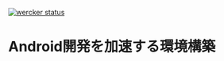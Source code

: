 [![wercker status](https://app.wercker.com/status/51312ad7c0214db6fa2d98c6ca2c4e47/s/master "wercker status")](https://app.wercker.com/project/byKey/51312ad7c0214db6fa2d98c6ca2c4e47)

# Android開発を加速する環境構築
